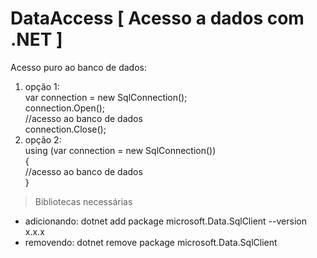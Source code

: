 # DataAccess [ Acesso a dados com .NET ]

Acesso puro ao banco de dados: 

1. opção 1: </br>
  var connection = new SqlConnection();</br>
            connection.Open();</br>
                //acesso ao banco de dados</br>
            connection.Close();</br>
2. opção 2: </br>
            using (var connection = new SqlConnection())</br>
            {</br>
                //acesso ao banco de dados</br>
            }</br>

> Bibliotecas necessárias
 - adicionando: 
dotnet add package microsoft.Data.SqlClient --version x.x.x
 - removendo: 
dotnet remove package microsoft.Data.SqlClient
